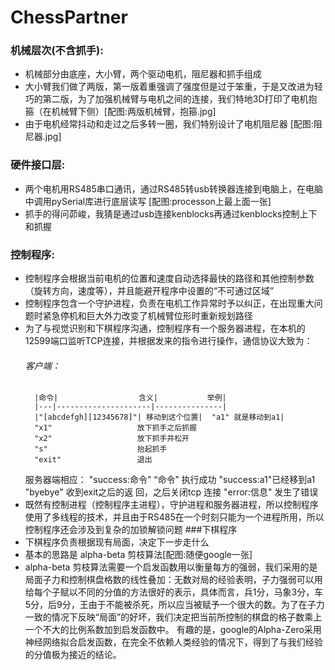 # ChessPartner

### 机械层次(不含抓手):
   * 机械部分由底座，大小臂，两个驱动电机，阻尼器和抓手组成
   * 大小臂我们做了两版，第一版着重强调了强度但是过于笨重，于是又改进为轻巧的第二版，为了加强机械臂与电机之间的连接，我们特地3D打印了电机抱箍（在机械臂下侧）[配图:两版机械臂，抱箍.jpg]
   * 由于电机经常抖动和走过之后多转一圈，我们特别设计了电机阻尼器 [配图:阻尼器.jpg]

### 硬件接口层:
   * 两个电机用RS485串口通讯，通过RS485转usb转换器连接到电脑上，在电脑中调用pySerial库进行底层读写 [配图:processon上最上面一张]
   * 抓手的得问茆峻，我猜是通过usb连接kenblocks再通过kenblocks控制上下和抓握

### 控制程序:
   * 控制程序会根据当前电机的位置和速度自动选择最快的路径和其他控制参数（旋转方向，速度等），并且能避开程序中设置的“不可通过区域”
   * 控制程序包含一个守护进程，负责在电机工作异常时予以纠正，在出现重大问题时紧急停机和巨大外力改变了机械臂位形时重新规划路径
   * 为了与视觉识别和下棋程序沟通，控制程序有一个服务器进程，在本机的12599端口监听TCP连接，并根据发来的指令进行操作，通信协议大致为：
       ###### 客户端：
           |命令|                  含义|           举例|
           |---|---------------------|---------------|
           |"[abcdefgh][12345678]"| 移动到这个位置|  "a1" 就是移动到a1|
           "x1"                   放下抓手之后抓握
           "x2"                   放下抓手并松开
           "s"                    抬起抓手
           "exit"                 退出
       服务器端相应：
           "success:命令"         “命令” 执行成功  "success:a1"已经移到a1
           "byebye"               收到exit之后的返
                                  回，之后关闭tcp
                                  连接
           "error:信息"           发生了错误
   * 既然有控制进程（控制程序主进程），守护进程和服务器进程，所以控制程序使用了多线程的技术，并且由于RS485在一个时刻只能为一个进程所用，所以控制程序还会涉及到复杂的加锁解锁问题
###下棋程序
   * 下棋程序负责根据现有局面，决定下一步走什么
   * 基本的思路是 alpha-beta 剪枝算法[配图:随便google一张]
   * alpha-beta 剪枝算法需要一个启发函数用以衡量每方的强弱，我们采用的是局面子力和控制棋盘格数的线性叠加：无数对局的经验表明，子力强弱可以用给每个子赋以不同的分值的方法很好的表示，具体而言，兵1分，马象3分，车5分，后9分，王由于不能被杀死，所以应当被赋予一个很大的数。为了在子力一致的情况下反映“局面”的好坏，我们决定把当前所控制的棋盘的格子数乘上一个不大的比例系数加到启发函数中。
     有趣的是，google的Alpha-Zero采用神经网络拟合启发函数，在完全不依赖人类经验的情况下，得到了与我们经验的分值极为接近的结论。

